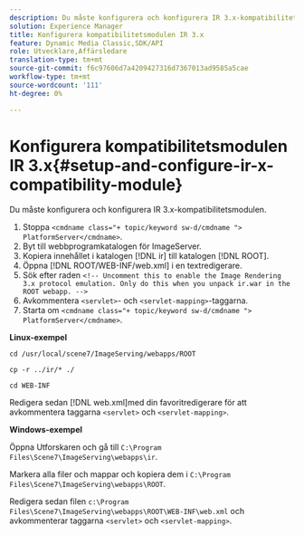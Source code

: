 ```yaml
---
description: Du måste konfigurera och konfigurera IR 3.x-kompatibilitetsmodulen.
solution: Experience Manager
title: Konfigurera kompatibilitetsmodulen IR 3.x
feature: Dynamic Media Classic,SDK/API
role: Utvecklare,Affärsledare
translation-type: tm+mt
source-git-commit: f6c97606d7a4209427316d7367013ad9585a5cae
workflow-type: tm+mt
source-wordcount: '111'
ht-degree: 0%

---
```



# Konfigurera kompatibilitetsmodulen IR 3.x{#setup-and-configure-ir-x-compatibility-module}

Du måste konfigurera och konfigurera IR 3.x-kompatibilitetsmodulen.

1. Stoppa `<cmdname class="+ topic/keyword sw-d/cmdname ">  PlatformServer</cmdname>`.
1. Byt till webbprogramkatalogen för ImageServer.
1. Kopiera innehållet i katalogen [!DNL ir] till katalogen [!DNL ROOT].
1. Öppna [!DNL ROOT/WEB-INF/web.xml] i en textredigerare.
1. Sök efter raden `<!-- Uncomment this to enable the Image Rendering 3.x protocol emulation. Only do this when you unpack ir.war in the ROOT webapp. -->`
1. Avkommentera `<servlet>`- och `<servlet-mapping>`-taggarna.
1. Starta om `<cmdname class="+ topic/keyword sw-d/cmdname ">  PlatformServer</cmdname>`.

**Linux-exempel**

`cd /usr/local/scene7/ImageServing/webapps/ROOT`

`cp -r ../ir/* ./`

`cd WEB-INF`

Redigera sedan [!DNL web.xml]med din favoritredigerare för att avkommentera taggarna `<servlet>` och `<servlet-mapping>`.

**Windows-exempel**

Öppna Utforskaren och gå till `C:\Program Files\Scene7\ImageServing\webapps\ir`.

Markera alla filer och mappar och kopiera dem i `C:\Program Files\Scene7\ImageServing\webapps\ROOT`.

Redigera sedan filen `c:\Program Files\Scene7\ImageServing\webapps\ROOT\WEB-INF\web.xml` och avkommenterar taggarna `<servlet>` och `<servlet-mapping>`.
